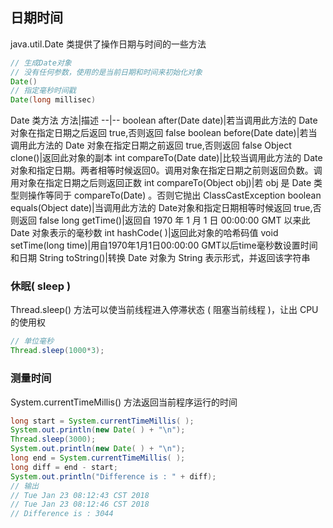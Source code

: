 ## 日期时间
java.util.Date 类提供了操作日期与时间的一些方法
```java
// 生成Date对象
// 没有任何参数，使用的是当前日期和时间来初始化对象
Date()
// 指定毫秒时间戳
Date(long millisec)
```
Date 类方法
方法|描述
--|--
boolean after(Date date)|若当调用此方法的 Date 对象在指定日期之后返回 true,否则返回 false
boolean before(Date date)|若当调用此方法的 Date 对象在指定日期之前返回 true,否则返回 false
Object clone()|返回此对象的副本
int compareTo(Date date)|比较当调用此方法的 Date 对象和指定日期。两者相等时候返回0。调用对象在指定日期之前则返回负数。调用对象在指定日期之后则返回正数
int compareTo(Object obj)|若 obj 是 Date 类型则操作等同于 compareTo(Date) 。否则它抛出 ClassCastException
boolean equals(Object date)|当调用此方法的 Date对象和指定日期相等时候返回 true,否则返回 false
long getTime()|返回自 1970 年 1 月 1 日 00:00:00 GMT 以来此 Date 对象表示的毫秒数
int hashCode( )|返回此对象的哈希码值
void setTime(long time)|用自1970年1月1日00:00:00 GMT以后time毫秒数设置时间和日期
String toString()|转换 Date 对象为 String 表示形式，并返回该字符串
### 休眠( sleep )
Thread.sleep() 方法可以使当前线程进入停滞状态 ( 阻塞当前线程 )，让出 CPU 的使用权
```java
// 单位毫秒
Thread.sleep(1000*3);
```
### 测量时间
System.currentTimeMillis() 方法返回当前程序运行的时间
```java
long start = System.currentTimeMillis( );
System.out.println(new Date( ) + "\n");
Thread.sleep(3000);
System.out.println(new Date( ) + "\n");
long end = System.currentTimeMillis( );
long diff = end - start;
System.out.println("Difference is : " + diff);
// 输出
// Tue Jan 23 08:12:43 CST 2018
// Tue Jan 23 08:12:46 CST 2018
// Difference is : 3044
```